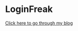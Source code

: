 # LoginFreak
[Click here to go through my blog](https://medium.com/@ankushmundhra007/loginfreak-50521dd58693 "Medium's Post")
